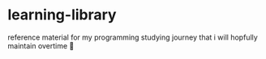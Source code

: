 # learning-library
reference material for my programming studying journey that i will hopfully maintain overtime 🤞
